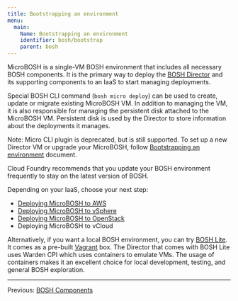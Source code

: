 ```yaml
---
title: Bootstrapping an environment
menu:
  main:
    Name: Bootstrapping an environment
    identifier: bosh/bootstrap
    parent: bosh
---
```


MicroBOSH is a single-VM BOSH environment that includes all necessary BOSH components. It is the primary way to deploy the [BOSH Director](bosh-components.html#director) and its supporting components to an IaaS to start managing deployments.

Special BOSH CLI command (<code>bosh micro deploy</code>) can be used to create, update or migrate existing MicroBOSH VM. In addition to managing the VM, it is also responsible for managing the persistent disk attached to the MicroBOSH VM. Persistent disk is used by the Director to store information about the deployments it manages.

<p class="note">Note: Micro CLI plugin is deprecated, but is still supported. To set up a new Director VM or upgrade your MicroBOSH, follow <a href="./init.html">Bootstrapping an environment</a> document.</p>

Cloud Foundry recommends that you update your BOSH environment frequently to stay on the latest version of BOSH.

Depending on your IaaS, choose your next step:

- [Deploying MicroBOSH to AWS](deploy-microbosh-to-aws.html)
- [Deploying MicroBOSH to vSphere](deploy-microbosh-to-vsphere.html)
- [Deploying MicroBOSH to OpenStack](deploy-microbosh-to-openstack.html)
- Deploying MicroBOSH to vCloud

Alternatively, if you want a local BOSH environment, you can try [BOSH Lite](https://github.com/cloudfoundry/bosh-lite). It comes as a pre-built [Vagrant](https://www.vagrantup.com/) box. The Director that comes with BOSH Lite uses Warden CPI which uses containers to emulate VMs. The usage of containers makes it an excellent choice for local development, testing, and general BOSH exploration.

---
Previous: [BOSH Components](bosh-components.html)

